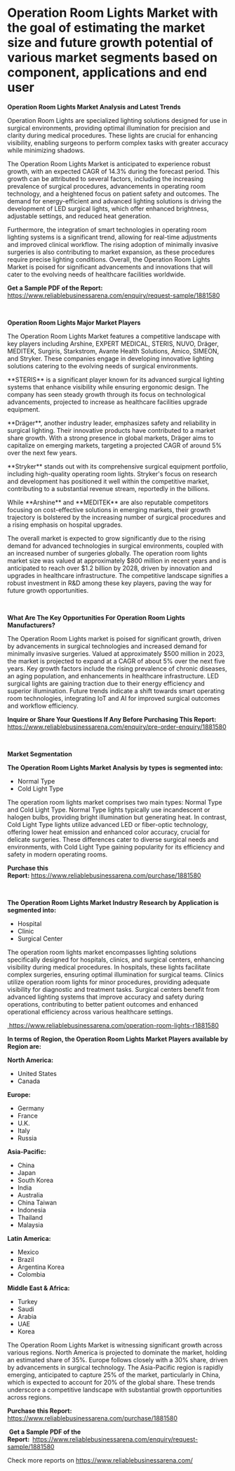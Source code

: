 <p><h1>Operation Room Lights Market with the goal of estimating the market size and future growth potential of various market segments based on component, applications and end user</h1></p><p><strong>Operation Room Lights Market Analysis and Latest Trends</strong></p>
<p><p>Operation Room Lights are specialized lighting solutions designed for use in surgical environments, providing optimal illumination for precision and clarity during medical procedures. These lights are crucial for enhancing visibility, enabling surgeons to perform complex tasks with greater accuracy while minimizing shadows.</p><p>The Operation Room Lights Market is anticipated to experience robust growth, with an expected CAGR of 14.3% during the forecast period. This growth can be attributed to several factors, including the increasing prevalence of surgical procedures, advancements in operating room technology, and a heightened focus on patient safety and outcomes. The demand for energy-efficient and advanced lighting solutions is driving the development of LED surgical lights, which offer enhanced brightness, adjustable settings, and reduced heat generation.</p><p>Furthermore, the integration of smart technologies in operating room lighting systems is a significant trend, allowing for real-time adjustments and improved clinical workflow. The rising adoption of minimally invasive surgeries is also contributing to market expansion, as these procedures require precise lighting conditions. Overall, the Operation Room Lights Market is poised for significant advancements and innovations that will cater to the evolving needs of healthcare facilities worldwide.</p></p>
<p><strong>Get a Sample PDF of the Report:&nbsp;</strong> <a href="https://www.reliablebusinessarena.com/enquiry/request-sample/1881580?utm_campaign=2039&utm_medium=2&utm_source=Github&utm_content=ia&utm_term=04032025&utm_id=operation-room-lights">https://www.reliablebusinessarena.com/enquiry/request-sample/1881580</a></p>
<p>&nbsp;</p>
<p><strong>Operation Room Lights Major Market Players</strong></p>
<p><p>The Operation Room Lights Market features a competitive landscape with key players including Arshine, EXPERT MEDICAL, STERIS, NUVO, Dräger, MEDITEK, Surgiris, Starkstrom, Avante Health Solutions, Amico, SIMEON, and Stryker. These companies engage in developing innovative lighting solutions catering to the evolving needs of surgical environments.</p><p>**STERIS** is a significant player known for its advanced surgical lighting systems that enhance visibility while ensuring ergonomic design. The company has seen steady growth through its focus on technological advancements, projected to increase as healthcare facilities upgrade equipment. </p><p>**Dräger**, another industry leader, emphasizes safety and reliability in surgical lighting. Their innovative products have contributed to a market share growth. With a strong presence in global markets, Dräger aims to capitalize on emerging markets, targeting a projected CAGR of around 5% over the next few years.</p><p>**Stryker** stands out with its comprehensive surgical equipment portfolio, including high-quality operating room lights. Stryker's focus on research and development has positioned it well within the competitive market, contributing to a substantial revenue stream, reportedly in the billions. </p><p>While **Arshine** and **MEDITEK** are also reputable competitors focusing on cost-effective solutions in emerging markets, their growth trajectory is bolstered by the increasing number of surgical procedures and a rising emphasis on hospital upgrades.</p><p>The overall market is expected to grow significantly due to the rising demand for advanced technologies in surgical environments, coupled with an increased number of surgeries globally. The operation room lights market size was valued at approximately $800 million in recent years and is anticipated to reach over $1.2 billion by 2028, driven by innovation and upgrades in healthcare infrastructure. The competitive landscape signifies a robust investment in R&D among these key players, paving the way for future growth opportunities.</p></p>
<p>&nbsp;</p>
<p><strong>What Are The Key Opportunities For Operation Room Lights Manufacturers?</strong></p>
<p><p>The Operation Room Lights market is poised for significant growth, driven by advancements in surgical technologies and increased demand for minimally invasive surgeries. Valued at approximately $500 million in 2023, the market is projected to expand at a CAGR of about 5% over the next five years. Key growth factors include the rising prevalence of chronic diseases, an aging population, and enhancements in healthcare infrastructure. LED surgical lights are gaining traction due to their energy efficiency and superior illumination. Future trends indicate a shift towards smart operating room technologies, integrating IoT and AI for improved surgical outcomes and workflow efficiency.</p></p>
<p><strong>Inquire or Share Your Questions If Any Before Purchasing This Report:</strong> <a href="https://www.reliablebusinessarena.com/enquiry/pre-order-enquiry/1881580?utm_campaign=2039&utm_medium=2&utm_source=Github&utm_content=ia&utm_term=04032025&utm_id=operation-room-lights">https://www.reliablebusinessarena.com/enquiry/pre-order-enquiry/1881580</a></p>
<p>&nbsp;</p>
<p><strong>Market Segmentation</strong></p>
<p><strong>The Operation Room Lights Market Analysis by types is segmented into:</strong></p>
<p><ul><li>Normal Type</li><li>Cold Light Type</li></ul></p>
<p><p>The operation room lights market comprises two main types: Normal Type and Cold Light Type. Normal Type lights typically use incandescent or halogen bulbs, providing bright illumination but generating heat. In contrast, Cold Light Type lights utilize advanced LED or fiber-optic technology, offering lower heat emission and enhanced color accuracy, crucial for delicate surgeries. These differences cater to diverse surgical needs and environments, with Cold Light Type gaining popularity for its efficiency and safety in modern operating rooms.</p></p>
<p><strong>Purchase this Report:&nbsp;</strong><a href="https://www.reliablebusinessarena.com/purchase/1881580?utm_campaign=2039&utm_medium=2&utm_source=Github&utm_content=ia&utm_term=04032025&utm_id=operation-room-lights">https://www.reliablebusinessarena.com/purchase/1881580</a></p>
<p>&nbsp;</p>
<p><strong>The Operation Room Lights Market Industry Research by Application is segmented into:</strong></p>
<p><ul><li>Hospital</li><li>Clinic</li><li>Surgical Center</li></ul></p>
<p><p>The operation room lights market encompasses lighting solutions specifically designed for hospitals, clinics, and surgical centers, enhancing visibility during medical procedures. In hospitals, these lights facilitate complex surgeries, ensuring optimal illumination for surgical teams. Clinics utilize operation room lights for minor procedures, providing adequate visibility for diagnostic and treatment tasks. Surgical centers benefit from advanced lighting systems that improve accuracy and safety during operations, contributing to better patient outcomes and enhanced operational efficiency across various healthcare settings.</p></p>
<p><a href="https://www.reliablebusinessarena.com/operation-room-lights-r1881580?utm_campaign=2039&utm_medium=2&utm_source=Github&utm_content=ia&utm_term=04032025&utm_id=operation-room-lights">&nbsp;https://www.reliablebusinessarena.com/operation-room-lights-r1881580</a></p>
<p><strong>In terms of Region, the Operation Room Lights Market Players available by Region are:</strong></p>
<p>
    <p> <strong> North America: </strong>
        <ul>
            <li>United States</li>
            <li>Canada</li>
        </ul>
        </p> 
    <p> <strong> Europe: </strong>
        <ul>
            <li>Germany</li>
            <li>France</li>
            <li>U.K.</li>
            <li>Italy</li>
            <li>Russia</li>
        </ul>
        </p> 
    <p> <strong> Asia-Pacific: </strong>
        <ul>
            <li>China</li>
            <li>Japan</li>
            <li>South Korea</li>
            <li>India</li>
            <li>Australia</li>
            <li>China Taiwan</li>
            <li>Indonesia</li>
            <li>Thailand</li>
            <li>Malaysia</li>
        </ul>
        </p> 
    <p> <strong> Latin America: </strong>
        <ul>
            <li>Mexico</li>
            <li>Brazil</li>
            <li>Argentina Korea</li>
            <li>Colombia</li>
        </ul>
        </p> 
    <p> <strong> Middle East & Africa: </strong>
        <ul>
            <li>Turkey</li>
            <li>Saudi</li>
            <li>Arabia</li>
            <li>UAE</li>
            <li>Korea</li>
        </ul>
    </p>
    </p>
<p><p>The Operation Room Lights Market is witnessing significant growth across various regions. North America is projected to dominate the market, holding an estimated share of 35%. Europe follows closely with a 30% share, driven by advancements in surgical technology. The Asia-Pacific region is rapidly emerging, anticipated to capture 25% of the market, particularly in China, which is expected to account for 20% of the global share. These trends underscore a competitive landscape with substantial growth opportunities across regions.</p></p>
<p><strong>Purchase this Report: </strong><a href="https://www.reliablebusinessarena.com/purchase/1881580?utm_campaign=2039&utm_medium=2&utm_source=Github&utm_content=ia&utm_term=04032025&utm_id=operation-room-lights">https://www.reliablebusinessarena.com/purchase/1881580</a></p>
<p>&nbsp;<strong>Get a Sample PDF of the Report:&nbsp;&nbsp;</strong><a href="https://www.reliablebusinessarena.com/enquiry/request-sample/1881580?utm_campaign=2039&utm_medium=2&utm_source=Github&utm_content=ia&utm_term=04032025&utm_id=operation-room-lights">https://www.reliablebusinessarena.com/enquiry/request-sample/1881580</a></p>
<p><strong></strong></p>
<p>Check more reports on <a href="https://www.reliablebusinessarena.com/?utm_campaign=2039&utm_medium=2&utm_source=Github&utm_content=ia&utm_term=04032025&utm_id=operation-room-lights">https://www.reliablebusinessarena.com/</a></p>